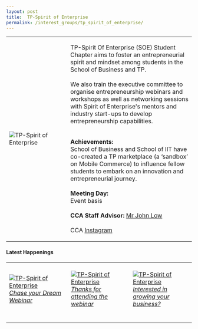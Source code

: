 ```yaml
---
layout: post
title:  TP-Spirit of Enterprise
permalink: /interest_groups/tp_spirit_of_enterprise/
---
```


<div>
    <table>
        <tr>
            <td style="width:33%"><image src="{{site.baseurl}}/images/CCA_tp_spirit_of_enterprise1.png" style="display:block;margin-left:auto;margin-right:auto;" alt="TP-Spirit of Enterprise"></image></td>
            <td>
                <p>
                    TP-Spirit Of Enterprise (SOE) Student Chapter aims to foster an entrepreneurial spirit and mindset among students in the School of Business and TP.<br>
                    <br>
                    We also train the executive committee to organise entrepreneurship webinars and workshops as well as networking sessions with Spirit of Enterprise's mentors and industry start-ups to develop entrepreneurship capabilities.<br>
                    <br>
                </p>
                <p>
                   <b>Achievements:</b><br>
                   School of Business and School of IIT have co-created a TP marketplace (a ‘sandbox’ on Mobile Commerce) to influence fellow students to embark on an innovation and entrepreneurial journey.<br>
                    <br>
                    <b>Meeting Day:</b><br>
                    Event basis<br>
                    <br>
                    <b>CCA Staff Advisor:</b> <a href="mailto:johnlow@tp.edu.sg">Mr John Low</a><br>
                    <br>
                    CCA <a href="https://www.instagram.com/soe__tp">Instagram</a>
                </p>
            </td>
        </tr>
    </table>
</div>

#### Latest Happenings

<div>
    <table>
        <tr>
            <td style="width:33%"><br>
                <a href="https://www.instagram.com/p/CDIVTWNppAz/">
                    <image src="{{site.baseurl}}/images/CCA-tpsoe_IG.jpg" style="display:block;margin-left:auto;margin-right:auto;" alt="TP-Spirit of Enterprise">
                    <h6 style="margin-top:0%">Chase your Dream Webinar</h6>
                    </image>
                </a>
            </td>
            <td style="width:33%"><br>
                <a href="https://www.instagram.com/p/CDQDMP8laua/">
                    <image src="{{site.baseurl}}/images/CCA-tpsoe_IG2.jpg" style="display:block;margin-left:auto;margin-right:auto;" alt="TP-Spirit of Enterprise">
                    <h6 style="margin-top:0%">Thanks for attending the webinar</h6>
                    </image>
                </a>
            </td>
            <td style="width:33%"><br>
                <a href="https://www.instagram.com/p/CFRKruAl7DI/">
                    <image src="{{site.baseurl}}/images/CCA-tpsoe_IG3.jpg" style="display:block;margin-left:auto;margin-right:auto;" alt="TP-Spirit of Enterprise">
                    <h6 style="margin-top:0%">Interested in growing your business?</h6>
                    </image>
                </a>
            </td>
        </tr>
    </table>
</div>
